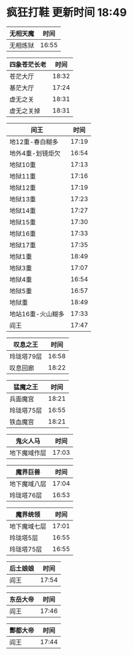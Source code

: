 # 疯狂打鞋 更新时间 18:49

| 无相天魔   | 时间    |
|--------|-------|
| 无相炼狱 | 16:55 |

| 四象苍茫长老   | 时间    |
|--------|-------|
| 苍茫大厅 | 18:32 |
| 基茫大厅 | 17:24 |
| 虚无之关 | 18:31 |
| 虚无之关掉 | 18:31 |

| 间王   | 时间    |
|--------|-------|
| 地12重-春白糊多 | 17:19 |
| 地外4重-划镜炬欠 | 16:54 |
| 地狱10重 | 17:13 |
| 地狱11重 | 17:16 |
| 地狱12重 | 17:19 |
| 地狱13重 | 17:23 |
| 地狱14重 | 17:27 |
| 地狱15重 | 17:30 |
| 地狱16重 | 17:33 |
| 地狱17重 | 17:35 |
| 地狱1重 | 18:49 |
| 地狱3重 | 17:07 |
| 地狱4重 | 16:54 |
| 地狱5重 | 16:57 |
| 地狱重 | 18:49 |
| 地站16重-火山糊多 | 17:33 |
| 阎王 | 17:47 |

| 叹息之王   | 时间    |
|--------|-------|
| 玲珑塔79层 | 16:58 |
| 叹息回廊 | 18:22 |

| 猛魔之王   | 时间    |
|--------|-------|
| 兵面魔宫 | 18:21 |
| 玲珑塔75层 | 16:55 |
| 铁血魔宫 | 18:21 |

| 鬼火人马   | 时间    |
|--------|-------|
| 地下魔域作层 | 17:03 |

| 魔界巨兽   | 时间    |
|--------|-------|
| 地下魔域八层 | 17:04 |
| 玲珑塔76层 | 16:53 |

| 魔界统领   | 时间    |
|--------|-------|
| 地下魔域七层 | 17:01 |
| 玲珑塔5层 | 16:55 |
| 玲珑塔75层 | 16:55 |

| 后土娘娘   | 时间    |
|--------|-------|
| 阎王 | 17:54 |

| 东岳大帝   | 时间    |
|--------|-------|
| 阎王 | 17:46 |

| 酆都大帝   | 时间    |
|--------|-------|
| 阎王 | 17:44 |